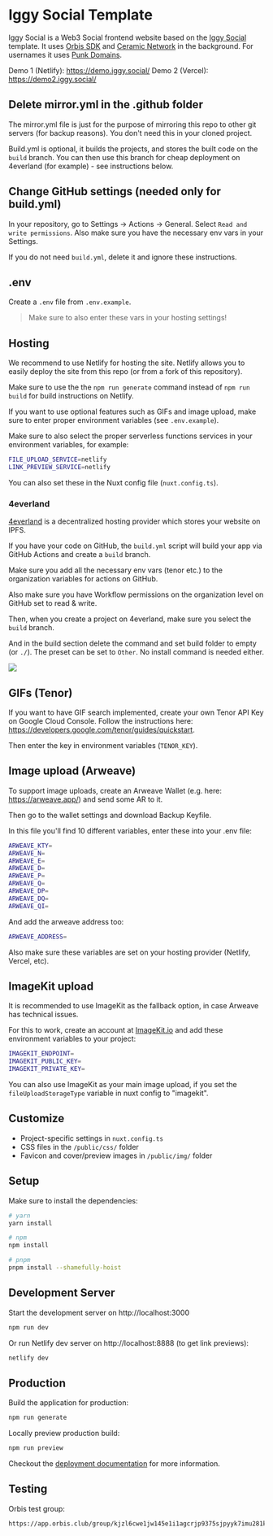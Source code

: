 # Iggy Social Template

Iggy Social is a Web3 Social frontend website based on the [Iggy Social](https://iggy.social) template. It uses [Orbis SDK](https://useorbis.com) and [Ceramic Network](https://ceramic.network/) in the background. For usernames it uses [Punk Domains](https://punk.domains/).

Demo 1 (Netlify): https://demo.iggy.social/
Demo 2 (Vercel): https://demo2.iggy.social/

## Delete mirror.yml in the .github folder

The mirror.yml file is just for the purpose of mirroring this repo to other git servers (for backup reasons). You don't need this in your cloned project.

Build.yml is optional, it builds the projects, and stores the built code on the `build` branch. You can then use this branch for cheap deployment on 4everland (for example) - see instructions below.

## Change GitHub settings (needed only for build.yml)

In your repository, go to Settings -> Actions -> General. Select `Read and write permissions`. Also make sure you have the necessary env vars in your Settings.

If you do not need `build.yml`, delete it and ignore these instructions.

## .env

Create a `.env` file from `.env.example`.

> Make sure to also enter these vars in your hosting settings!

## Hosting

We recommend to use Netlify for hosting the site. Netlify allows you to easily deploy the site from this repo (or from a fork of this repository).

Make sure to use the the `npm run generate` command instead of `npm run build` for build instructions on Netlify.

If you want to use optional features such as GIFs and image upload, make sure to enter proper environment variables (see `.env.example`).

Make sure to also select the proper serverless functions services in your environment variables, for example:

```bash
FILE_UPLOAD_SERVICE=netlify
LINK_PREVIEW_SERVICE=netlify
```

You can also set these in the Nuxt config file (`nuxt.config.ts`).

### 4everland

[4everland](https://4everland.org/) is a decentralized hosting provider which stores your website on IPFS.

If you have your code on GitHub, the `build.yml` script will build your app via GitHub Actions and create a `build` branch.

Make sure you add all the necessary env vars (tenor etc.) to the organization variables for actions on GitHub.

Also make sure you have Workflow permissions on the organization level on GitHub set to read & write.

Then, when you create a project on 4everland, make sure you select the `build` branch. 

And in the build section delete the command and set build folder to empty (or `./`). The preset can be set to `Other`. No install command is needed either.

![](https://arweave.net/j6bPfBOYMOYFqg9V_80i8sPPqy7EXc3Nw9Lfyz6wjVg)

## GIFs (Tenor)

If you want to have GIF search implemented, create your own Tenor API Key on Google Cloud Console. Follow the instructions here: https://developers.google.com/tenor/guides/quickstart. 

Then enter the key in environment variables (`TENOR_KEY`).

## Image upload (Arweave)

To support image uploads, create an Arweave Wallet (e.g. here: https://arweave.app/) and send some AR to it.

Then go to the wallet settings and download Backup Keyfile.

In this file you'll find 10 different variables, enter these into your .env file:

```bash
ARWEAVE_KTY=
ARWEAVE_N=
ARWEAVE_E=
ARWEAVE_D=
ARWEAVE_P=
ARWEAVE_Q=
ARWEAVE_DP=
ARWEAVE_DQ=
ARWEAVE_QI=
```

And add the arweave address too:

```bash
ARWEAVE_ADDRESS=
```

Also make sure these variables are set on your hosting provider (Netlify, Vercel, etc).

## ImageKit upload

It is recommended to use ImageKit as the fallback option, in case Arweave has technical issues.

For this to work, create an account at [ImageKit.io](https://imagekit.io/) and add these environment variables to your project:

```bash
IMAGEKIT_ENDPOINT=
IMAGEKIT_PUBLIC_KEY=
IMAGEKIT_PRIVATE_KEY=
```

You can also use ImageKit as your main image upload, if you set the `fileUploadStorageType` variable in nuxt config to "imagekit".

## Customize

- Project-specific settings in `nuxt.config.ts`
- CSS files in the `/public/css/` folder
- Favicon and cover/preview images in `/public/img/` folder

## Setup

Make sure to install the dependencies:

```bash
# yarn
yarn install

# npm
npm install

# pnpm
pnpm install --shamefully-hoist
```

## Development Server

Start the development server on http://localhost:3000

```bash
npm run dev
```

Or run Netlify dev server on http://localhost:8888 (to get link previews):

```bash
netlify dev
```

## Production

Build the application for production:

```bash
npm run generate
```

Locally preview production build:

```bash
npm run preview
```

Checkout the [deployment documentation](https://v3.nuxtjs.org/guide/deploy/presets) for more information.

## Testing

Orbis test group:

```bash
https://app.orbis.club/group/kjzl6cwe1jw145e1i1agcrjp9375sjpyyk7imu281koehrpve0pr46lvr5e9xco
```
